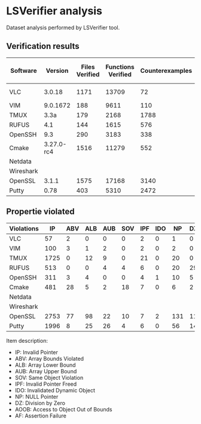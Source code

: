 # LSVerifier analysis

Dataset analysis performed by LSVerifier tool.

## Verification results

| Software  | Version | Files Verified | Functions Verified | Counterexamples | Overall time | Peak Memory Usage |
|-----------|------------|-----------|--------------|-----------|-------------|---------------|
| VLC       | 3.0.18     | 1171      | 13709        | 72        | 1033.79s    | 20.09 MB      |
| VIM       | 9.0.1672   | 188       | 9611         | 110       | 554.56s     | 39.83MB       | 
| TMUX      | 3.3a       | 179       | 2168         | 1788      | 52218.45s   | 43.12MB       |
| RUFUS     | 4.1        | 144       | 1615         | 576       | 283.95s     | 6.06MB        |
| OpenSSH   | 9.3        | 290       | 3183         | 338       | 873.27s     | 42.58MB       |
| Cmake     | 3.27.0-rc4 | 1516      | 11279        | 552       | 934.21s     | 37.07MB       |
| Netdata   |            |           |              |           |             |               |
| Wireshark |            |           |              |           |             |               |
| OpenSSL   | 3.1.1      | 1575      | 17168        | 3140      | 6046.63s    | 53.34MB       |
| Putty     | 0.78       | 403       | 5310         | 2472      | 66210.32s   | 58.54MB       |   

## Propertie violated

| Violations | IP   | ABV   | ALB   | AUB   | SOV   | IPF   | IDO   | NP    | DZ    | AOOB  | AF    |
|-----------|-------|-------|-------|-------|-------|-------|-------|-------|-------|-------|-------|
| VLC       | 57    | 2     | 0     | 0     | 0     | 2     | 0     | 1     | 0     | 0     | 10    |
| VIM       | 100   | 3     | 1     | 2     | 0     | 2     | 0     | 2     | 0     | 0     | 0     |
| TMUX      | 1725  | 0     | 12    | 9     | 0     | 21    | 0     | 20    | 0     | 0     | 1     |
| RUFUS     | 513   | 0     | 0     | 4     | 4     | 6     | 0     | 20    | 29    | 0     | 0     |
| OpenSSH   | 311   | 3     | 4     | 0     | 0     | 4     | 1     | 10    | 5     | 0     | 0     |
| Cmake     | 481   | 28    | 5     | 2     | 18    | 7     | 0     | 6     | 2     | 0     | 3     |
| Netdata   |       |       |       |       |       |       |       |       |       |       |       |
| Wireshark |       |       |       |       |       |       |       |       |       |       |       |
| OpenSSL   | 2753  | 77    | 98    | 22    | 10    | 7     | 2     | 131   | 11    | 0     | 29    |
| Putty     | 1996  | 8     | 25    | 26    | 4     | 6     | 0     | 56    | 14    | 0     | 337   |

Item description:

* IP: Invalid Pointer
* ABV: Array Bounds Violated
* ALB: Array Lower Bound
* AUB: Array Upper Bound
* SOV: Same Object Violation
* IPF: Invalid Pointer Freed
* IDO: Invalidated Dynamic Object
* NP: NULL Pointer
* DZ: Division by Zero
* AOOB: Access to Object Out of Bounds
* AF: Assertion Failure
